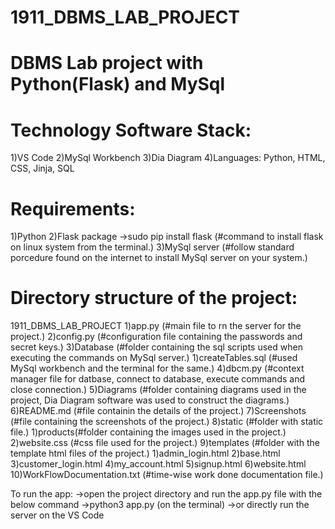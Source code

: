# 1911_DBMS_LAB_PROJECT

# DBMS Lab project with Python(Flask) and MySql

# Technology Software Stack:
   1)VS Code
   2)MySql Workbench
   3)Dia Diagram
   4)Languages: Python, HTML, CSS, Jinja, SQL

# Requirements:
   1)Python
   2)Flask package
   	->sudo pip install flask 
   	(#command to install flask on linux system from the terminal.)
   3)MySql server 
   	(#follow standard porcedure found on the internet to install MySql server on your system.)

# Directory structure of the project:
 1911_DBMS_LAB_PROJECT
 1)app.py (#main file to rn the server for the project.)
 2)config.py (#configuration file containing the passwords and secret keys.)
 3)Database (#folder containing the sql scripts used when executing the commands on MySql server.)
    1)createTables.sql (#used MySql workbench and the terminal for the same.)
 4)dbcm.py 
 	  (#context manager file for datbase, connect to database, execute commands and close connection.)
 5)Diagrams 
 	  (#folder containing diagrams used in the project, Dia Diagram software was used to construct the diagrams.)
 6)README.md (#file containin the details of the project.)
 7)Screenshots (#file containing the screenshots of the project.)
 8)static (#folder with static file.)
 	  1)products(#folder containing the images used in the project.)
 	  2)website.css (#css file used for the project.)
 9)templates (#folder with the template html files of the project.)
   	1)admin_login.html
  	2)base.html
  	3)customer_login.html
  	4)my_account.html
  	5)signup.html
  	6)website.html
 10)WorkFlowDocumentation.txt (#time-wise work done documentation file.)

To run the app:
   ->open the project directory and run the app.py file with the below command
   ->python3 app.py (on the terminal)
   ->or directly run the server on the VS Code
